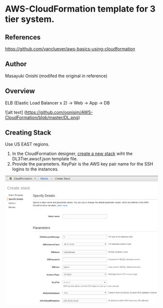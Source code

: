 # AWS-CloudFormation template for 3 tier system.

References
---------------------
https://github.com/vancluever/aws-basics-using-cloudformation

Author
---------------------
Masayuki Onishi (modifed the original in reference)

Overview
---------------------
ELB (Elastic Load Balancer x 2) -> Web -> App -> DB

![alt text] (https://github.com/oonisim/AWS-CloudFormation/blob/master/DL.png)

Creating Stack
---------------------
Use US EAST regions.

1. In the CloudFormation designer, [create a new stack](https://us-east-2.console.aws.amazon.com/cloudformation/home?region=us-east-2#/stacks/new) wiht the DL3Tier.awscf.json template file.
2. Provide the parameters. KeyPair is the AWS key pair name for the SSH logins to the instances.

![alt text](https://github.com/oonisim/AWS-CloudFormation/blob/master/DL.parameters.png)


